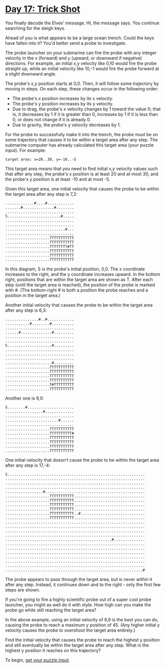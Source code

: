 # [Day 17: Trick Shot](https://adventofcode.com/2021/day/17)

You finally decode the Elves' message. HI, the message says. You continue
searching for the sleigh keys.

Ahead of you is what appears to be a large ocean trench. Could the keys have
fallen into it? You'd better send a probe to investigate.

The probe launcher on your submarine can fire the probe with any integer
velocity in the x (forward) and y (upward, or downward if negative) directions.
For example, an initial x,y velocity like 0,10 would fire the probe straight
up, while an initial velocity like 10,-1 would fire the probe forward at a
slight downward angle.

The probe's x,y position starts at 0,0. Then, it will follow some trajectory by
moving in steps. On each step, these changes occur in the following order:

- The probe's x position increases by its x velocity.
- The probe's y position increases by its y velocity.
- Due to drag, the probe's x velocity changes by 1 toward the value 0; that is,
  it decreases by 1 if it is greater than 0, increases by 1 if it is less than
  0, or does not change if it is already 0.
- Due to gravity, the probe's y velocity decreases by 1.

For the probe to successfully make it into the trench, the probe must be on
some trajectory that causes it to be within a target area after any step. The
submarine computer has already calculated this target area (your puzzle input).
For example:

```
target area: x=20..30, y=-10..-5
```

This target area means that you need to find initial x,y velocity values such
that after any step, the probe's x position is at least 20 and at most 30, and
the probe's y position is at least -10 and at most -5.

Given this target area, one initial velocity that causes the probe to be within
the target area after any step is 7,2:

```
.............#....#............
.......#..............#........
...............................
S........................#.....
...............................
...............................
...........................#...
...............................
....................TTTTTTTTTTT
....................TTTTTTTTTTT
....................TTTTTTTT#TT
....................TTTTTTTTTTT
....................TTTTTTTTTTT
....................TTTTTTTTTTT
```

In this diagram, S is the probe's initial position, 0,0. The x coordinate
increases to the right, and the y coordinate increases upward. In the bottom
right, positions that are within the target area are shown as T. After each
step (until the target area is reached), the position of the probe is marked
with #. (The bottom-right # is both a position the probe reaches and a position
in the target area.)

Another initial velocity that causes the probe to be within the target area
after any step is 6,3:

```
...............#..#............
...........#........#..........
...............................
......#..............#.........
...............................
...............................
S....................#.........
...............................
...............................
...............................
.....................#.........
....................TTTTTTTTTTT
....................TTTTTTTTTTT
....................TTTTTTTTTTT
....................TTTTTTTTTTT
....................T#TTTTTTTTT
....................TTTTTTTTTTT
```

Another one is 9,0:

```
S........#.....................
.................#.............
...............................
........................#......
...............................
....................TTTTTTTTTTT
....................TTTTTTTTTT#
....................TTTTTTTTTTT
....................TTTTTTTTTTT
....................TTTTTTTTTTT
....................TTTTTTTTTTT
```

One initial velocity that doesn't cause the probe to be within the target area
after any step is 17,-4:

```
S..............................................................
...............................................................
...............................................................
...............................................................
.................#.............................................
....................TTTTTTTTTTT................................
....................TTTTTTTTTTT................................
....................TTTTTTTTTTT................................
....................TTTTTTTTTTT................................
....................TTTTTTTTTTT..#.............................
....................TTTTTTTTTTT................................
...............................................................
...............................................................
...............................................................
...............................................................
................................................#..............
...............................................................
...............................................................
...............................................................
...............................................................
...............................................................
...............................................................
..............................................................#
```

The probe appears to pass through the target area, but is never within it after
any step. Instead, it continues down and to the right - only the first few
steps are shown.

If you're going to fire a highly scientific probe out of a super cool probe
launcher, you might as well do it with style. How high can you make the probe
go while still reaching the target area?

In the above example, using an initial velocity of 6,9 is the best you can do,
causing the probe to reach a maximum y position of 45. (Any higher initial y
velocity causes the probe to overshoot the target area entirely.)

Find the initial velocity that causes the probe to reach the highest y position
and still eventually be within the target area after any step. What is the
highest y position it reaches on this trajectory?

To begin, [get your puzzle input](./input.txt).
